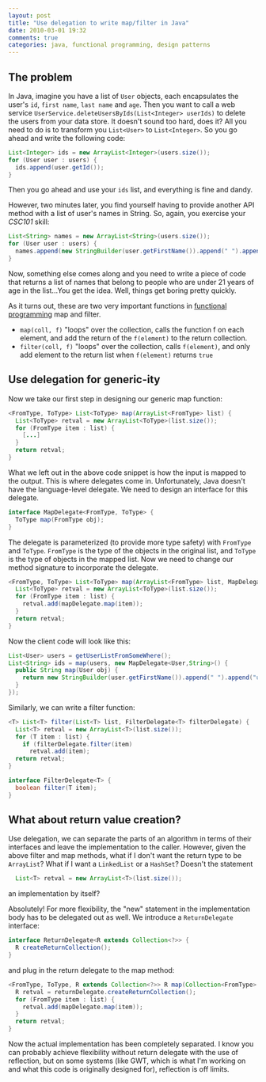 ```yaml
---
layout: post
title: "Use delegation to write map/filter in Java"
date: 2010-03-01 19:32
comments: true
categories: java, functional programming, design patterns 
---
```


## The problem

In Java, imagine you have a list of `User` objects, each encapsulates the user's `id`, `first name`, `last name` and `age`. Then you want to call a web service `UserService.deleteUsersByIds(List<Integer> userIds)` to delete the users from your data store. It doesn't sound too hard, does it? All you need to do is to transform you `List<User>` to `List<Integer>`. So you go ahead and write the following code:

```java
List<Integer> ids = new ArrayList<Integer>(users.size());
for (User user : users) {
  ids.append(user.getId());
}
```

Then you go ahead and use your `ids` list, and everything is fine and dandy.

However, two minutes later, you find yourself having to provide another API method with a list of user's names in String. So, again, you exercise your *CSC101* skill:

```java
List<String> names = new ArrayList<String>(users.size());
for (User user : users) {
  names.append(new StringBuilder(user.getFirstName()).append(" ").append("user.getLastName()));
}
```

Now, something else comes along and you need to write a piece of code that returns a list of names that belong to people who are under 21 years of age in the list...You get the idea. Well, things get boring pretty quickly.

As it turns out, these are two very important functions in [functional programming](http://en.wikipedia.org/wiki/Functional_programming) map and filter.

* `map(coll, f)` "loops" over the collection, calls the function f on each element, and add the return of the `f(element)` to the return collection.
*  `filter(coll, f)` "loops" over the collection, calls `f(element)`, and only add element to the return list when `f(element)` returns `true`

## Use delegation for generic-ity

Now we take our first step in designing our generic map function:

```java
<FromType, ToType> List<ToType> map(ArrayList<FromType> list) {
  List<ToType> retval = new ArrayList<ToType>(list.size());
  for (FromType item : list) {
    [...]
  }
  return retval;
}
```

What we left out in the above code snippet is how the input is mapped to the output. This is where delegates come in. Unfortunately, Java doesn't have the language-level delegate. We need to design an interface for this delegate.

```java
interface MapDelegate<FromType, ToType> {
  ToType map(FromType obj);
}
```

The delegate is parameterized (to provide more type safety) with `FromType` and `ToType`. `FromType` is the type of the objects in the original list, and `ToType` is the type of objects in the mapped list. Now we need to change our method signature to incorporate the delegate.

```java
<FromType, ToType> List<ToType> map(ArrayList<FromType> list, MapDelegate<FromType, ToType> mapDelegate) {
  List<ToType> retval = new ArrayList<ToType>(list.size());
  for (FromType item : list) {
    retval.add(mapDelegate.map(item));
  }
  return retval;
}
```

Now the client code will look like this:

```java
List<User> users = getUserListFromSomeWhere();
List<String> ids = map(users, new MapDelegate<User,String>() {
  public String map(User obj) {
    return new StringBuilder(user.getFirstName()).append(" ").append("user.getLastName()).toString();
  }
});
```

Similarly, we can write a filter function:
```java
<T> List<T> filter(List<T> list, FilterDelegate<T> filterDelegate) {
  List<T> retval = new ArrayList<T>(list.size());
  for (T item : list) {
    if (filterDelegate.filter(item)
      retval.add(item);
  return retval;
}
```

```java
interface FilterDelegate<T> {
  boolean filter(T item);
}
```

## What about return value creation?

Use delegation, we can separate the parts of an algorithm in terms of their interfaces and leave the implementation to the caller. However, given the above filter and map methods, what if I don't want the return type to be `ArrayList`? What if I want a `LinkedList` or a `HashSet`? Doesn't the statement

```java
  List<T> retval = new ArrayList<T>(list.size());
```

an implementation by itself?

Absolutely! For more flexibility, the "new" statement in the implementation body has to be delegated out as well. We introduce a `ReturnDelegate` interface:

```java
interface ReturnDelegate<R extends Collection<?>> {
  R createReturnCollection();
}
```

and plug in the return delegate to the map method:
```java
<FromType, ToType, R extends Collection<?>> R map(Collection<FromType> coll, MapDelegate<FromType, ToType> mapDelegate, ReturnDelegate<R> returnDelegate) {
  R retval = returnDelegate.createReturnCollection();
  for (FromType item : list) {
    retval.add(mapDelegate.map(item));
  }
  return retval;
}
```

Now the actual implementation has been completely separated. I know you can probably achieve flexibility without return delegate with the use of reflection, but on some systems (like GWT, which is what I'm working on and what this code is originally designed for), reflection is off limits.

